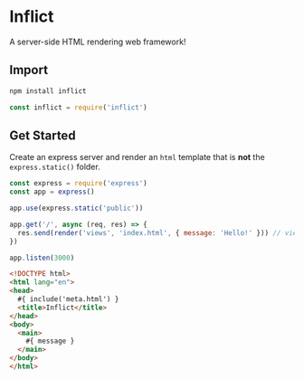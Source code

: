 # Inflict

A server-side HTML rendering web framework!

## Import

```sh
npm install inflict
```

```js
const inflict = require('inflict')
```

## Get Started

Create an express server and render an `html` template that is **not** the `express.static()` folder. 

```js
const express = require('express')
const app = express()

app.use(express.static('public'))

app.get('/', async (req, res) => {
  res.send(render('views', 'index.html', { message: 'Hello!' })) // views/index.html is rendered
})

app.listen(3000)
```



```html
<!DOCTYPE html>
<html lang="en">
<head>
  #{ include('meta.html') }
  <title>Inflict</title>
</head>
<body>
  <main>
    #{ message }
  </main>
</body>
</html>
```
